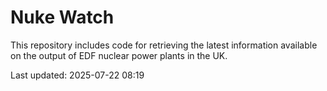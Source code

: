 # Nuke Watch

This repository includes code for retrieving the latest information available on the output of EDF nuclear power plants in the UK.

Last updated: 2025-07-22 08:19